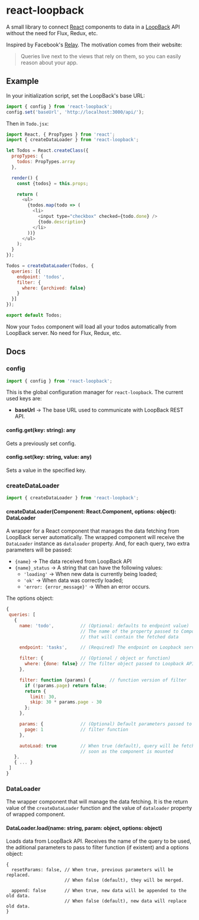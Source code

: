 # react-loopback

A small library to connect [React](https://facebook.github.io/react/)
components to data in a [LoopBack](http://loopback.io) API without the need for
Flux, Redux, etc.

Inspired by Facebook's [Relay](https://facebook.github.io/relay/). The
motivation comes from their website:

> Queries live next to the views that rely on them, so you can easily reason
> about your app.

## Example

In your initialization script, set the LoopBack's base URL:

```javascript
import { config } from 'react-loopback';
config.set('baseUrl', 'http://localhost:3000/api/');
```

Then in `Todo.jsx`:

```javascript
import React, { PropTypes } from 'react';
import { createDataLoader } from 'react-loopback';

let Todos = React.createClass({
  propTypes: {
    todos: PropTypes.array
  },

  render() {
    const {todos} = this.props;

    return (
      <ul>
        {todos.map(todo => (
          <li>
            <input type="checkbox" checked={todo.done} />
            {todo.description}
          </li>
        ))}
      </ul>
    );
  }
});

Todos = createDataLoader(Todos, {
  queries: [{
    endpoint: 'todos',
    filter: {
      where: {archived: false}
    }
  }]
});

export default Todos;
```

Now your `Todos` component will load all your todos automatically from LoopBack
server. No need for Flux, Redux, etc.

## Docs

### config

```javascript
import { config } from 'react-loopback';
```

This is the global configuration manager for `react-loopback`. The current used
keys are:

- **baseUrl** → The base URL used to communicate with LoopBack REST API.

#### config.get(key: string): any

Gets a previously set config.

#### config.set(key: string, value: any)

Sets a value in the specified key.

### createDataLoader

```javascript
import { createDataLoader } from 'react-loopback';
```

#### createDataLoader(Component: React.Component, options: object): DataLoader

A wrapper for a React component that manages the data fetching from LoopBack
server automatically. The wrapped component will receive the `DataLoader`
instance as `dataloader` property. And, for each query, two extra parameters
will be passed:

- `{name}` → The data received from LoopBack API
- `{name}_status` → A string that can have the following values:
  - `'loading'` → When new data is currently being loaded;
  - `'ok'` → When data was correctly loaded;
  - `'error: {error_message}'` → When an error occurs.

The options object:

```javascript
{
 queries: [
   {
     name: 'todo',          // (Optional: defaults to endpoint value)
                            // The name of the property passed to Component
                            // that will contain the fetched data

     endpoint: 'tasks',     // (Required) The endpoint on Loopback server

     filter: {              // (Optional / object or function)
       where: {done: false} // The filter object passed to Loopback API
     },

     filter: function (params) {       // function version of filter
       if (!params.page) return false;
       return {
         limit: 30,
         skip: 30 * params.page - 30
       };
     },

     params: {              // (Optional) Default parameters passed to
       page: 1              // filter function
     },

     autoLoad: true         // When true (default), query will be fetched as
                            // soon as the component is mounted
   },
   { ... }
 ]
}
```

### DataLoader

The wrapper component that will manage the data fetching. It is the return value
of the `createDataLoader` function and the value of `dataloader` property of
wrapped component.

#### DataLoader.load(name: string, param: object, options: object)

Loads data from LoopBack API. Receives the name of the query to be used, the
aditional parameters to pass to filter function (if existent) and a options
object:

```
{
  resetParams: false, // When true, previous parameters will be replaced.
                      // When false (default), they will be merged.

  append: false       // When true, new data will be appended to the old data.
                      // When false (default), new data will replace old data.
}
```
